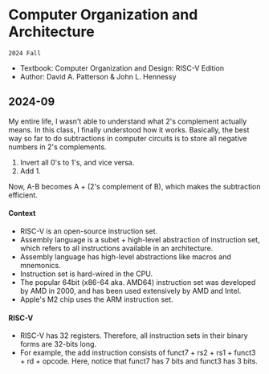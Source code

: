 # Computer Organization and Architecture
`2024 Fall`

- Textbook: Computer Organization and Design: RISC-V Edition
- Author: David A. Patterson & John L. Hennessy

## 2024-09
My entire life, I wasn't able to understand what 2's complement actually means.
In this class, I finally understood how it works.
Basically, the best way so far to do subtractions in computer circuits is to store all negative numbers in 2's complements.

1. Invert all 0's to 1's, and vice versa.
2. Add 1.

Now, A-B becomes A + (2's complement of B), which makes the subtraction efficient.

#### Context
- RISC-V is an open-source instruction set.
- Assembly language is a subet + high-level abstraction of instruction set, which refers to all instructions available in an architecture.
- Assembly language has high-level abstractions like macros and mnemonics.
- Instruction set is hard-wired in the CPU.
- The popular 64bit (x86-64 aka. AMD64) instruction set was developed by AMD in 2000, and has been used extensively by AMD and Intel.
- Apple's M2 chip uses the ARM instruction set.

#### RISC-V
- RISC-V has 32 registers. Therefore, all instruction sets in their binary forms are 32-bits long.
- For example, the add instruction consists of funct7 + rs2 + rs1 + funct3 + rd + opcode. Here, notice that funct7 has 7 bits and funct3 has 3 bits.
